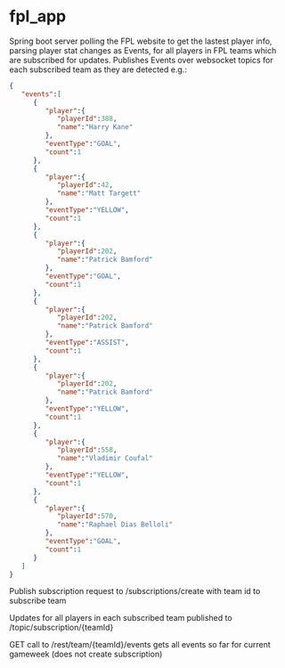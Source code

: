 # fpl_app

Spring boot server polling the FPL website to get the lastest player info, parsing player stat changes as Events, for all players in FPL teams which are subscribed for updates.
Publishes Events over websocket topics for each subscribed team as they are detected
e.g.:
```json
{
   "events":[
      {
         "player":{
            "playerId":388,
            "name":"Harry Kane"
         },
         "eventType":"GOAL",
         "count":1
      },
      {
         "player":{
            "playerId":42,
            "name":"Matt Targett"
         },
         "eventType":"YELLOW",
         "count":1
      },
      {
         "player":{
            "playerId":202,
            "name":"Patrick Bamford"
         },
         "eventType":"GOAL",
         "count":1
      },
      {
         "player":{
            "playerId":202,
            "name":"Patrick Bamford"
         },
         "eventType":"ASSIST",
         "count":1
      },
      {
         "player":{
            "playerId":202,
            "name":"Patrick Bamford"
         },
         "eventType":"YELLOW",
         "count":1
      },
      {
         "player":{
            "playerId":558,
            "name":"Vladimir Coufal"
         },
         "eventType":"YELLOW",
         "count":1
      },
      {
         "player":{
            "playerId":570,
            "name":"Raphael Dias Belloli"
         },
         "eventType":"GOAL",
         "count":1
      }
   ]
}
```
Publish subscription request to /subscriptions/create with team id to subscribe team

Updates for all players in each subscribed team published to /topic/subscription/{teamId} 

GET call to /rest/team/{teamId}/events gets all events so far for current gameweek (does not create subscription)
